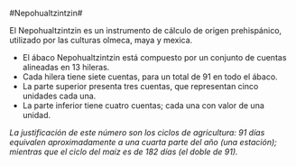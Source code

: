 #Nepohualtzintzin#

El Nepohualtzintzin es un instrumento de cálculo de origen prehispánico, utilizado por las culturas olmeca, maya y mexica.

- El ábaco Nepohualtzintzin está compuesto por un conjunto de cuentas alineadas en 13 hileras.
- Cada hilera tiene siete cuentas, para un total de 91 en todo el ábaco.
- La parte superior presenta tres cuentas, que representan cinco unidades cada una.
- La parte inferior tiene cuatro cuentas; cada una con valor de una unidad.

*La justificación de este número son los ciclos de agricultura: 91 días equivalen aproximadamente a una cuarta parte del año (una estación); mientras que el ciclo del maíz es de 182 días (el doble de 91).*
